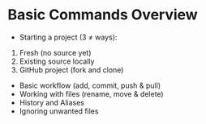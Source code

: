 # Basic Commands Overview

* Starting a project \(3 ≠ ways\):

1. Fresh \(no source yet\)
2. Existing source locally
3. GitHub project \(fork and clone\)

* Basic workflow \(add, commit, push & pull\)
* Working with files \(rename, move & delete\)
* History and Aliases
* Ignoring unwanted files








